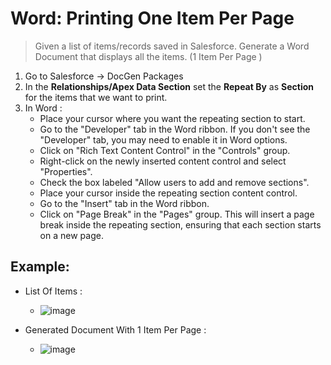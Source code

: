 # Word: Printing One Item Per Page
> Given a list of items/records saved in Salesforce.
> Generate a Word Document that displays all the items.
> (1 Item Per Page )

1. Go to Salesforce -> DocGen Packages
2. In the **Relationships/Apex Data Section** set the **Repeat By** as **Section** for the items that we want to print.
3. In Word :
   - Place your cursor where you want the repeating section to start.
   - Go to the "Developer" tab in the Word ribbon. If you don't see the "Developer" tab, you may need to enable it in Word options.
   - Click on "Rich Text Content Control" in the "Controls" group.
   - Right-click on the newly inserted content control and select "Properties".
   - Check the box labeled "Allow users to add and remove sections".
   - Place your cursor inside the repeating section content control.
   - Go to the "Insert" tab in the Word ribbon.
   - Click on "Page Break" in the "Pages" group. This will insert a page break inside the repeating section, ensuring that each section starts on a new page.

  ## Example: 
- List Of Items :
   - ![image](https://github.com/JPVBMR/Salesforce/assets/51756941/a2e3da67-6589-4ad4-95a1-5ca93c9e3062)

- Generated Document With 1 Item Per Page :
   - ![image](https://github.com/JPVBMR/Salesforce/assets/51756941/48c8072f-3529-43d6-8323-7f719476f773)
